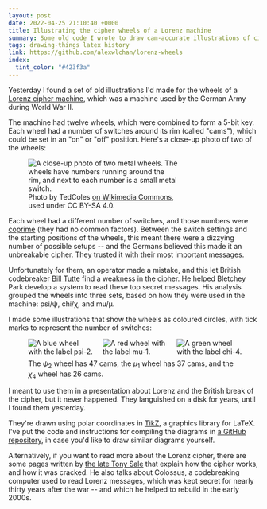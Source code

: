 ```yaml
---
layout: post
date: 2022-04-25 21:10:40 +0000
title: Illustrating the cipher wheels of a Lorenz machine
summary: Some old code I wrote to draw cam-accurate illustrations of cipher wheels.
tags: drawing-things latex history
link: https://github.com/alexwlchan/lorenz-wheels
index:
  tint_color: "#423f3a"
---
```


Yesterday I found a set of old illustrations I'd made for the wheels of a [Lorenz cipher machine], which was a machine used by the German Army during World War II.

The machine had twelve wheels, which were combined to form a 5-bit key.
Each wheel had a number of switches around its rim (called "cams"), which could be set in an "on" or "off" position.
Here's a close-up photo of two of the wheels:

<figure style="width: 303px">
  <img src="/images/2022/lorenz_cams_1x.jpg" srcset="/images/2022/lorenz_cams_1x.jpg 1x, /images/2022/lorenz_cams_2x.jpg 2x" alt="A close-up photo of two metal wheels. The wheels have numbers running around the rim, and next to each number is a small metal switch.">
  <figcaption>
    Photo by TedColes <a href="https://commons.wikimedia.org/wiki/File:Lorenz_Cams.jpg">on Wikimedia Commons</a>, used under CC BY-SA 4.0.
  </figcaption>
</figure>

Each wheel had a different number of switches, and those numbers were [coprime][coprime] (they had no common factors).
Between the switch settings and the starting positions of the wheels, this meant there were a dizzying number of possible setups -- and the Germans believed this made it an unbreakable cipher.
They trusted it with their most important messages.

Unfortunately for them, an operator made a mistake, and this let British codebreaker [Bill Tutte] find a weakness in the cipher.
He helped Bletchey Park develop a system to read these top secret messages.
His analysis grouped the wheels into three sets, based on how they were used in the machine: psi/ψ, chi/χ, and mu/μ.

I made some illustrations that show the wheels as coloured circles, with tick marks to represent the number of switches:

<style>
  .grid {
    display: grid;
    grid-template-columns: calc(32% - 4px) calc(32% - 4px) calc(32% - 4px);
    grid-gap: 18px;
    margin-bottom: 0.5em;
  }

  figure {
    max-width: 520px;
  }
</style>

<p>
  <figure>
    <div class="grid">
      <img src="/images/2022/wheels-1.png" alt="A blue wheel with the label psi-2.">
      <img src="/images/2022/wheels-10.png" alt="A red wheel with the label mu-1.">
      <img src="/images/2022/wheels-8.png" alt="A green wheel with the label chi-4.">
    </div>
    <figcaption>
      The <em>ψ</em><sub>2</sub> wheel has 47&nbsp;cams,
      the <em>μ</em><sub>1</sub> wheel has 37&nbsp;cams,
      and the <em>χ</em><sub>4</sub> wheel has 26&nbsp;cams.
    </figcaption>
  </figure>
</p>

I meant to use them in a presentation about Lorenz and the British break of the cipher, but it never happened.
They languished on a disk for years, until I found them yesterday.

They're drawn using polar coordinates in [TikZ], a graphics library for LaTeX.
I've put the code and instructions for compiling the diagrams in [a GitHub repository][repo], in case you'd like to draw similar diagrams yourself.

Alternatively, if you want to read more about the Lorenz cipher, there are some pages written by [the late Tony Sale][tony_sale] that explain how the cipher works, and how it was cracked.
He also talks about Colossus, a codebreaking computer used to read Lorenz messages, which was kept secret for nearly thirty years after the war -- and which he helped to rebuild in the early 2000s.

[Bill Tutte]: https://en.wikipedia.org/wiki/W._T._Tutte
[Lorenz cipher machine]: https://en.wikipedia.org/wiki/Lorenz_cipher
[TikZ]: https://tikz.dev/
[coprime]: https://en.wikipedia.org/wiki/Coprime_integers
[repo]: https://github.com/alexwlchan/lorenz-wheels
[tony_sale]: https://www.codesandciphers.co.uk/virtualbp/fish/fishindex.htm
